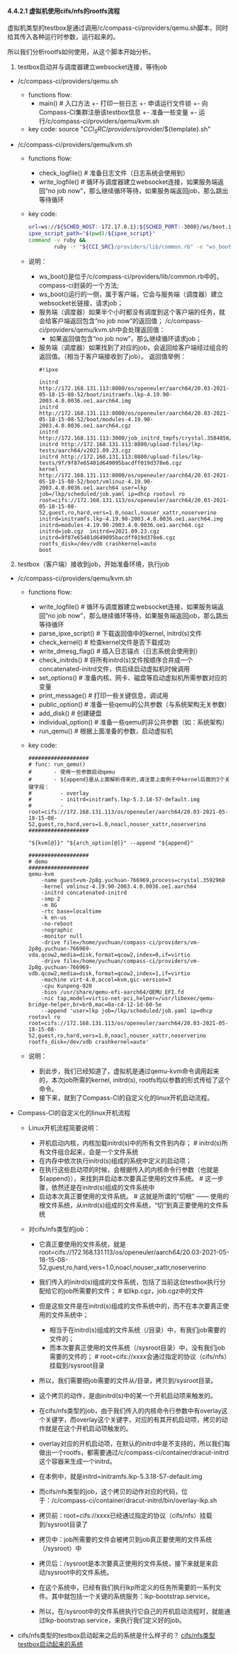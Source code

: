 #### 4.4.2.1 虚拟机使用cifs/nfs的rootfs流程

虚拟机类型的testbox是通过调用/c/compass-ci/providers/qemu.sh脚本，同时给其传入各种运行时参数，运行起来的。

所以我们分析rootfs如何使用，从这个脚本开始分析。

1. testbox启动并与调度器建立websocket连接，等待job

- /c/compass-ci/providers/qemu.sh
  - functions flow:
    - main()		# 入口方法
      +- 打印一些日志
      +- 申请运行文件锁
      +- 向Compass-CI集群注册该testbox信息
      +- 准备一些变量
      +- 运行/c/compass-ci/providers/qemu/kvm.sh
  - key code:
    source "$CCI_SRC/providers/$provider/${template}.sh"

- /c/compass-ci/providers/qemu/kvm.sh
  - functions flow:
    - check_logfile()	# 准备日志文件（日志系统会使用到）
    - write_logfile()	# 循环与调度器建立websocket连接，如果服务端返回“no job now”，那么继续循环等待，如果服务端返回job，那么跳出等待循环

  - key code:
    ```bash
    url=ws://${SCHED_HOST:-172.17.0.1}:${SCHED_PORT:-3000}/ws/boot.ipxe/mac/${mac}
    ipxe_script_path="$(pwd)/${ipxe_script}"
    command -v ruby &&
            ruby -r "${CCI_SRC}/providers/lib/common.rb" -e "ws_boot '$url','$hostname','$index','$ipxe_script_path'"
    ```
  - 说明：
    - ws_boot()是位于/c/compass-ci/providers/lib/common.rb中的，compass-ci封装的一个方法;
    - ws_boot()运行的一侧，属于客户端，它会与服务端（调度器）建立websocket长链接，请求job；
    - 服务端（调度器）如果半个小时都没有调度到这个客户端的任务，就会给客户端返回包含“no job now”的返回值；
      /c/compass-ci/providers/qemu/kvm.sh中会处理返回值：
      - 如果返回值包含“no job now”，那么继续循环请求job；
    - 服务端（调度器）如果找到了对应的job，会返回给客户端经过组合的返回值。（相当于客户端接收到了job）。
      返回值举例：
      ```
      #!ipxe

      initrd http://172.168.131.113:8000/os/openeuler/aarch64/20.03-2021-05-18-15-08-52/boot/initramfs.lkp-4.19.90-2003.4.0.0036.oe1.aarch64.img
      initrd http://172.168.131.113:8000/os/openeuler/aarch64/20.03-2021-05-18-15-08-52/boot/modules-4.19.90-2003.4.0.0036.oe1.aarch64.cgz
      initrd http://172.168.131.113:3000/job_initrd_tmpfs/crystal.3584856/job.cgz
      initrd http://172.168.131.113:8800/upload-files/lkp-tests/aarch64/v2021.09.23.cgz
      initrd http://172.168.131.113:8800/upload-files/lkp-tests/9f/9f87e65401d649095bacdff019d378e6.cgz
      kernel http://172.168.131.113:8000/os/openeuler/aarch64/20.03-2021-05-18-15-08-52/boot/vmlinuz-4.19.90-2003.4.0.0036.oe1.aarch64 user=lkp job=/lkp/scheduled/job.yaml ip=dhcp rootovl ro root=cifs://172.168.131.113/os/openeuler/aarch64/20.03-2021-05-18-15-08-52,guest,ro,hard,vers=1.0,noacl,nouser_xattr,noserverino  initrd=initramfs.lkp-4.19.90-2003.4.0.0036.oe1.aarch64.img  initrd=modules-4.19.90-2003.4.0.0036.oe1.aarch64.cgz  initrd=job.cgz  initrd=v2021.09.23.cgz  initrd=9f87e65401d649095bacdff019d378e6.cgz rootfs_disk=/dev/vdb crashkernel=auto
      boot
      ```

2. testbox（客户端）接收到job，开始准备环境，执行job

- /c/compass-ci/providers/qemu/kvm.sh

  - functions flow:
    - write_logfile()		# 循环与调度器建立websocket连接，如果服务端返回“no job now”，那么继续循环等待，如果服务端返回job，那么跳出等待循环
    - parse_ipxe_script()	# 下载返回值中的kernel, initrd(s)文件
    - check_kernel()		# 检查kernel文件是否下载成功
    - write_dmesg_flag()	# 插入日志锚点（日志系统会使用到）
    - check_initrds()		# 将所有initrd(s)文件按顺序合并成一个concatenated-initrd文件，供后续启动虚拟机时候调用
    - set_options()		# 准备内核、网卡、磁盘等启动虚拟机所需参数对应的变量
    - print_message()		# 打印一些关键信息，调试用
    - public_option()		# 准备一些qemu的公共参数（与系统架构无关参数）
    - add_disk()		# 创建硬盘
    - individual_option()	# 准备一些qemu的非公共参数（如：系统架构）
    - run_qemu()		# 根据上面准备的参数，启动虚拟机

  - key code:
    ```
    ###################
    # func: run_qemu()
    #       - 使用一些参数启动qemu
    #       - ${append}是从上面解析得来的,请注意上面例子中kernel后面的3个关键字段：
    #         - overlay
    #         - initrd=initramfs.lkp-5.3.18-57-default.img
    #         - root=cifs://172.168.131.113/os/openeuler/aarch64/20.03-2021-05-18-15-08-52,guest,ro,hard,vers=1.0,noacl,nouser_xattr,noserverino
    ###################

    "${kvm[@]}" "${arch_option[@]}" --append "${append}"

    ###################
    # demo
    ###################
    qemu-kvm
        -name guest=vm-2p8g.yuchuan-766969,process=crystal.3592968
        -kernel vmlinuz-4.19.90-2003.4.0.0036.oe1.aarch64
        -initrd concatenated-initrd
        -smp 2
        -m 8G
        -rtc base=localtime
        -k en-us
        -no-reboot
        -nographic
        -monitor null
        -drive file=/home/yuchuan/compass-ci/providers/vm-2p8g.yuchuan-766969-vda.qcow2,media=disk,format=qcow2,index=0,if=virtio
        -drive file=/home/yuchuan/compass-ci/providers/vm-2p8g.yuchuan-766969-vdb.qcow2,media=disk,format=qcow2,index=1,if=virtio
        -machine virt-4.0,accel=kvm,gic-version=3
        -cpu Kunpeng-920
        -bios /usr/share/qemu-efi-aarch64/QEMU_EFI.fd
        -nic tap,model=virtio-net-pci,helper=/usr/libexec/qemu-bridge-helper,br=br0,mac=0a-c4-12-1d-60-5e
        --append 'user=lkp job=/lkp/scheduled/job.yaml ip=dhcp rootovl ro root=cifs://172.168.131.113/os/openeuler/aarch64/20.03-2021-05-18-15-08-52,guest,ro,hard,vers=1.0,noacl,nouser_xattr,noserverino      rootfs_disk=/dev/vdb crashkernel=auto'
    ```
  - 说明：
    - 到此步，我们已经知道了，虚拟机是通过qemu-kvm命令调用起来的，本次job所需的kernel, initrd(s), rootfs均以参数的形式传给了这个命令。
    - 接下来，就到了Compass-CI的自定义化的linux开机启动流程。

- Compass-CI的自定义化的linux开机流程

  - Linux开机流程简要说明：
    - 开机启动内核，内核加载initrd(s)中的所有文件到内存； # initrd(s)所有文件组合起来，会是一个文件系统
    - 在内存中依次执行initrd(s)组成的系统中定义的启动项；
    - 在执行这些启动项的时候，会根据传入的内核命令行参数（也就是${append}），来找到并启动本次要真正使用的文件系统。 # 这一步骤，依然还是在initrd(s)组成的文件系统中
    - 启动本次真正要使用的文件系统。 # 这就是所谓的“切根” —— 使用的根文件系统，从initrd(s)组成的文件系统，“切”到真正要使用的文件系统

  - 对cifs/nfs类型的job：
    - 它真正要使用的文件系统，就是root=cifs://172.168.131.113/os/openeuler/aarch64/20.03-2021-05-18-15-08-52,guest,ro,hard,vers=1.0,noacl,nouser_xattr,noserverino

    - 我们传入的initrd(s)组成的文件系统，包括了当前这台testbox执行分配给它的job所需要的文件； # 如lkp.cgz，job.cgz中的文件
    - 但是这些文件是在initrd(s)组成的文件系统中的，而不在本次要真正使用的文件系统中；
      - 相当于在initrd(s)组成的文件系统（/目录）中，有我们job需要的文件的；
      - 而本次要真正使用的文件系统（/sysroot目录）中，没有我们job需要的文件的； # root=cifs://xxxx会通过指定的协议（cifs/nfs）挂载到/sysroot目录

    - 所以，我们需要把job需要的文件从/目录，拷贝到/sysroot目录。
    - 这个拷贝的动作，是由initrd(s)中的某一个开机启动项来触发的。

    - 在cifs/nfs类型的job，由于我们传入的内核命令行参数中有overlay这个关键字，而overlay这个关键字，对应的有其开机启动项，拷贝的动作就是在这个开机启动项触发的。
    - overlay对应的开机启动项，在默认的initrd中是不支持的，所以我们每做出一个rootfs，都需要通过/c/compass-ci/container/dracut-initrd这个容器来生成一个initrd。
    - 在本例中，就是initrd=initramfs.lkp-5.3.18-57-default.img
    - 而cifs/nfs类型的job，这个拷贝的动作对应的代码，位于：/c/compass-ci/container/dracut-initrd/bin/overlay-lkp.sh

    - 拷贝前：root=cifs://xxxx已经通过指定的协议（cifs/nfs）挂载到/sysroot目录了
    - 拷贝中：job所需要的文件会被拷贝到job真正要使用的文件系统（/sysroot）中
    - 拷贝后：/sysroot是本次要真正使用的文件系统，接下来就是来启动/sysroot中的文件系统。

    - 在这个系统中，已经有我们执行lkp所定义的任务所需要的一系列文件。其中就包括一个关键的系统服务：lkp-bootstrap.service。
    - 所以，在/sysroot中的文件系统执行它自己的开机启动流程时，就能通过lkp-bootstrap.service，来执行我们定义好的job。

- cifs/nfs类型的testbox启动起来之后的系统是什么样子的？
  [cifs/nfs类型testbox启动起来的系统](./demo/cifs.log)
